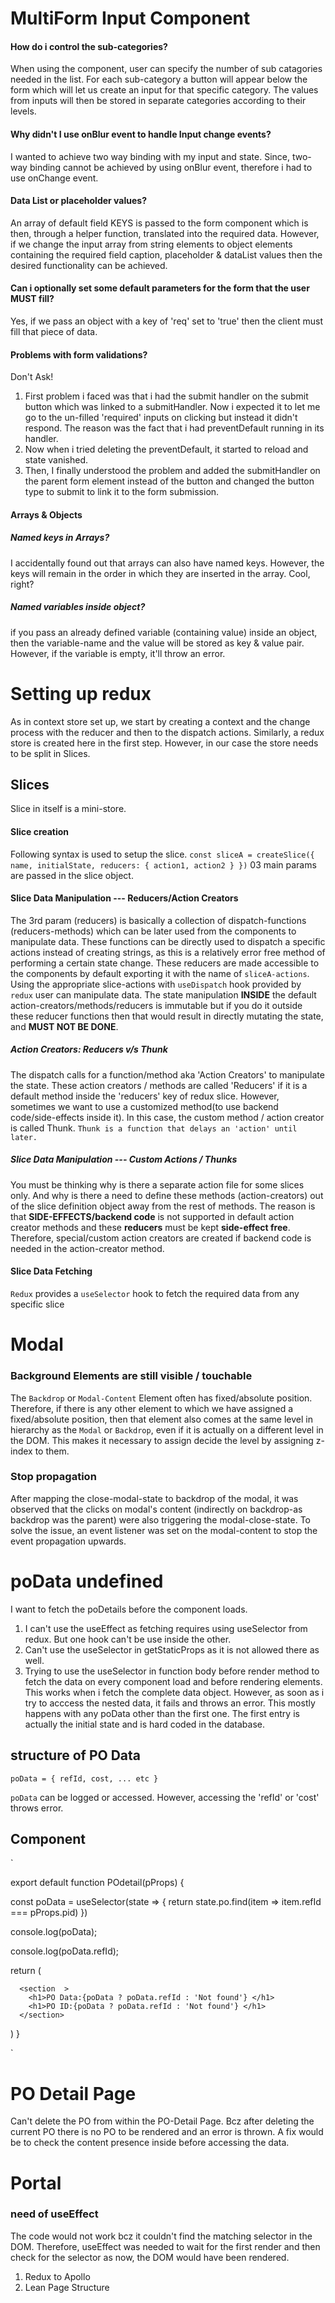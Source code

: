 # MultiForm Input Component

#### How do i control the sub-categories?

When using the component, user can specify the number of sub catagories needed in the list. For each sub-category a button will appear below the form which will let us create an input for that specific category. The values from inputs will then be stored in separate categories according to their levels.

#### Why didn't I use onBlur event to handle Input change events?

I wanted to achieve two way binding with my input and state. Since, two-way binding cannot be achieved by using onBlur event, therefore i had to use onChange event.

#### Data List or placeholder values?

An array of default field KEYS is passed to the form component which is then, through a helper function, translated into the required data. However, if we change the input array from string elements to object elements containing the required field caption, placeholder & dataList values then the desired functionality can be achieved.

#### Can i optionally set some default parameters for the form that the user MUST fill?

Yes, if we pass an object with a key of 'req' set to 'true' then the client must fill that piece of data.

#### Problems with form validations?

Don't Ask!

1. First problem i faced was that i had the submit handler on the submit button which was linked to a submitHandler. Now i expected it to let me go to the un-filled 'required' inputs on clicking but instead it didn't respond. The reason was the fact that i had preventDefault running in its handler.
2. Now when i tried deleting the preventDefault, it started to reload and state vanished.
3. Then, I finally understood the problem and added the submitHandler on the parent form element instead of the button and changed the button type to submit to link it to the form submission.

#### Arrays & Objects

##### Named keys in Arrays?

I accidentally found out that arrays can also have named keys. However, the keys will remain in the order in which they are inserted in the array. Cool, right?

##### Named variables inside object?

if you pass an already defined variable (containing value) inside an object, then the variable-name and the value will be stored as key & value pair. However, if the variable is empty, it'll throw an error.

# Setting up redux

As in context store set up, we start by creating a context and the change process with the reducer and then to the dispatch actions.
Similarly, a redux store is created here in the first step.
However, in our case the store needs to be split in Slices.

## Slices

Slice in itself is a mini-store.

#### Slice creation

Following syntax is used to setup the slice.
`const sliceA = createSlice({ name, initialState, reducers: { action1, action2 } })`
03 main params are passed in the slice object.

#### Slice Data Manipulation --- Reducers/Action Creators

The 3rd param (reducers) is basically a collection of dispatch-functions (reducers-methods) which can be later used from the components to manipulate data. These functions can be directly used to dispatch a specific actions instead of creating strings, as this is a relatively error free method of performing a certain state change.
These reducers are made accessible to the components by default exporting it with the name of `sliceA-actions`.
Using the appropriate slice-actions with `useDispatch` hook provided by `redux` user can manipulate data.
The state manipulation **INSIDE** the default action-creators/methods/reducers is immutable but if you do it outside these reducer functions then that would result in directly mutating the state, and **MUST NOT BE DONE**.

##### Action Creators: Reducers v/s Thunk

The dispatch calls for a function/method aka 'Action Creators' to manipulate the state.
These action creators / methods are called 'Reducers' if it is a default method inside the 'reducers' key of redux slice.
However, sometimes we want to use a customized method(to use backend code/side-effects inside it). In this case, the custom method / action creator is called Thunk.
`Thunk is a function that delays an 'action' until later.`

<!-- Watch video 259 for clarity -->

##### Slice Data Manipulation --- Custom Actions / Thunks

You must be thinking why is there a separate action file for some slices only. And why is there a need to define these methods (action-creators) out of the slice definition object away from the rest of methods.
The reason is that **SIDE-EFFECTS/backend code** is not supported in default action creator methods and these **reducers** must be kept **side-effect free**. Therefore, special/custom action creators are created if backend code is needed in the action-creator method.

#### Slice Data Fetching

`Redux` provides a `useSelector` hook to fetch the required data from any specific slice

# Modal

### Background Elements are still visible / touchable

The `Backdrop` or `Modal-Content` Element often has fixed/absolute position. Therefore, if there is any other element to which we have assigned a fixed/absolute position, then that element also comes at the same level in hierarchy as the `Modal` or `Backdrop`, even if it is actually on a different level in the DOM. This makes it necessary to assign decide the level by assigning z-index to them.

### Stop propagation

After mapping the close-modal-state to backdrop of the modal, it was observed that the clicks on modal's content (indirectly on backdrop-as backdrop was the parent) were also triggering the modal-close-state.
To solve the issue, an event listener was set on the modal-content to stop the event propagation upwards.

# poData undefined

I want to fetch the poDetails before the component loads.

1. I can't use the useEffect as fetching requires using useSelector from redux. But one hook can't be use inside the other.
2. Can't use the useSelector in getStaticProps as it is not allowed there as well.
3. Trying to use the useSelector in function body before render method to fetch the data on every component load and before rendering elements. This works when i fetch the complete data object.
   However, as soon as i try to acccess the nested data, it fails and throws an error.
   This mostly happens with any poData other than the first one. The first entry is actually the initial state and is hard coded in the database.

## structure of PO Data

`poData = { refId, cost, ... etc }`

`poData` can be logged or accessed. However, accessing the 'refId' or 'cost' throws error.

## Component

`

export default function POdetail(pProps) {

const poData = useSelector(state => { return state.po.find(item => item.refId === pProps.pid) })

console.log(poData);<!-- This runs perfectly, and returns the data as usual -->

console.log(poData.refId); <!-- However, as soon as i want to fetch the nested data, the app breaks -->

return (

<main>

      <section  >
        <h1>PO Data:{poData ? poData.refId : 'Not found'} </h1>
        <h1>PO ID:{poData ? poData.refId : 'Not found'} </h1>
      </section>

</main>

)
}

`

# PO Detail Page

Can't delete the PO from within the PO-Detail Page. Bcz after deleting the current PO there is no PO to be rendered and an error is thrown.
A fix would be to check the content presence inside before accessing the data.

# Portal

### need of useEffect

The code would not work bcz it couldn't find the matching selector in the DOM. Therefore, useEffect was needed to wait for the first render and then check for the selector as now, the DOM would have been rendered.

1. Redux to Apollo
2. Lean Page Structure
